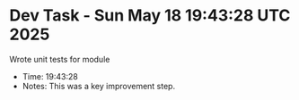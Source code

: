 # Dev Task - Sun May 18 19:43:28 UTC 2025
Wrote unit tests for module
- Time: 19:43:28
- Notes: This was a key improvement step.
